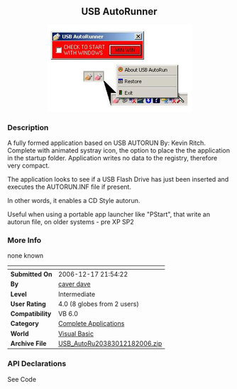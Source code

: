 ﻿<div align="center">

## USB AutoRunner

<img src="PIC200612181727412459.JPG">
</div>

### Description

A fully formed application based on USB AUTORUN By: Kevin Ritch. Complete with animated systray icon, the option to place the the application in the startup folder. Application writes no data to the registry, therefore very compact.

The application looks to see if a USB Flash Drive has just been inserted and executes the AUTORUN.INF file if present.

In other words, it enables a CD Style autorun.

Useful when using a portable app launcher like "PStart", that write an autorun file, on older systems - pre XP SP2
 
### More Info
 
none known


<span>             |<span>
---                |---
**Submitted On**   |2006-12-17 21:54:22
**By**             |[caver dave](https://github.com/Planet-Source-Code/PSCIndex/blob/master/ByAuthor/caver-dave.md)
**Level**          |Intermediate
**User Rating**    |4.0 (8 globes from 2 users)
**Compatibility**  |VB 6\.0
**Category**       |[Complete Applications](https://github.com/Planet-Source-Code/PSCIndex/blob/master/ByCategory/complete-applications__1-27.md)
**World**          |[Visual Basic](https://github.com/Planet-Source-Code/PSCIndex/blob/master/ByWorld/visual-basic.md)
**Archive File**   |[USB\_AutoRu20383012182006\.zip](https://github.com/Planet-Source-Code/caver-dave-usb-autorunner__1-67410/archive/master.zip)

### API Declarations

See Code





